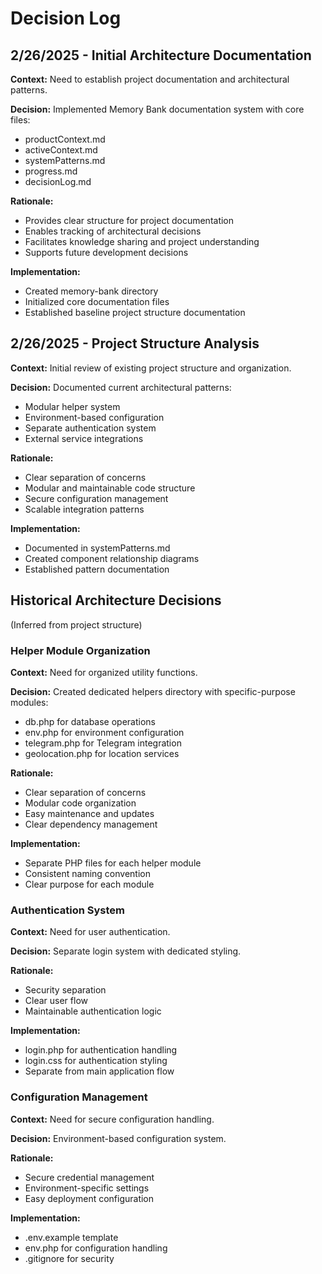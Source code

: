# Decision Log

## 2/26/2025 - Initial Architecture Documentation
**Context:** Need to establish project documentation and architectural patterns.

**Decision:** Implemented Memory Bank documentation system with core files:
- productContext.md
- activeContext.md
- systemPatterns.md
- progress.md
- decisionLog.md

**Rationale:** 
- Provides clear structure for project documentation
- Enables tracking of architectural decisions
- Facilitates knowledge sharing and project understanding
- Supports future development decisions

**Implementation:**
- Created memory-bank directory
- Initialized core documentation files
- Established baseline project structure documentation

## 2/26/2025 - Project Structure Analysis
**Context:** Initial review of existing project structure and organization.

**Decision:** Documented current architectural patterns:
- Modular helper system
- Environment-based configuration
- Separate authentication system
- External service integrations

**Rationale:**
- Clear separation of concerns
- Modular and maintainable code structure
- Secure configuration management
- Scalable integration patterns

**Implementation:**
- Documented in systemPatterns.md
- Created component relationship diagrams
- Established pattern documentation

## Historical Architecture Decisions
(Inferred from project structure)

### Helper Module Organization
**Context:** Need for organized utility functions.

**Decision:** Created dedicated helpers directory with specific-purpose modules:
- db.php for database operations
- env.php for environment configuration
- telegram.php for Telegram integration
- geolocation.php for location services

**Rationale:**
- Clear separation of concerns
- Modular code organization
- Easy maintenance and updates
- Clear dependency management

**Implementation:**
- Separate PHP files for each helper module
- Consistent naming convention
- Clear purpose for each module

### Authentication System
**Context:** Need for user authentication.

**Decision:** Separate login system with dedicated styling.

**Rationale:**
- Security separation
- Clear user flow
- Maintainable authentication logic

**Implementation:**
- login.php for authentication handling
- login.css for authentication styling
- Separate from main application flow

### Configuration Management
**Context:** Need for secure configuration handling.

**Decision:** Environment-based configuration system.

**Rationale:**
- Secure credential management
- Environment-specific settings
- Easy deployment configuration

**Implementation:**
- .env.example template
- env.php for configuration handling
- .gitignore for security